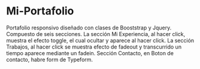 # Mi-Portafolio

Portafolio responsivo diseñado con clases de Booststrap y Jquery. Compuesto de seis secciones.
La sección Mi Experiencia, al hacer click, muestra el efecto toggle, el cual ocultar y aparece al hacer click.
La sección Trabajos, al hacer click se muestra efecto de fadeout y transcurrido un tiempo aparece mediante un fadein.
Sección Contacto, en Boton de contacto, habre form de Typeform.
